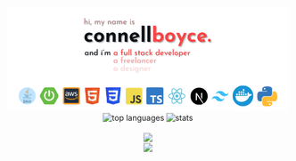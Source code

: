 <div align="center">
    <a href="https://www.connellboyce.com" target="_blank">
        <picture>
            <source media="(prefers-color-scheme: dark)" srcset="https://github.com/connellboyce/connellboyce/blob/main/profileHeader.png" >
            <img alt="profile header" src="https://github.com/connellboyce/connellboyce/blob/main/profileHeader_light.png" >
        </picture>
    </a>
</div>

<div align="center">
    <picture>
        <source media="(prefers-color-scheme: dark)" srcset="https://github-readme-stats.vercel.app/api/top-langs?username=connellboyce&show_icons=true&theme=radical&layout=donut&title_color=ff5757&custom_title=My%20Top%20Languages&border_color=ff5757&bg_color=191919&text_color=ffffff" >
        <img alt="top languages" src="https://github-readme-stats.vercel.app/api/top-langs?username=connellboyce&show_icons=true&theme=radical&layout=donut&title_color=f84444&custom_title=My%20Top%20Languages&border_color=f84444&bg_color=ffffff&text_color=000000" >
    </picture>
    <picture>
        <source media="(prefers-color-scheme: dark)" srcset="https://github-readme-stats.vercel.app/api?username=connellboyce&show_icons=true&theme=radical&hide_rank=true&line_height=28&custom_title=My%20Stats&title_color=ff5757&border_color=ff5757&bg_color=191919&text_color=ffffff" >
        <img alt="stats" src="https://github-readme-stats.vercel.app/api?username=connellboyce&show_icons=true&theme=radical&hide_rank=true&line_height=28&custom_title=My%20Stats&title_color=f84444&border_color=f84444&bg_color=ffffff&text_color=000000" >
    </picture>
</div>
<br/>
            
<div align="center">
    <img src="https://komarev.com/ghpvc/?username=connellboyce&&style=flat-square" align="center" />
</div>  
<div align="center">
    <a href="https://www.buymeacoffee.com/connellboyce" target="_blank" style="display: inline-block;">
        <img src="https://img.shields.io/badge/Donate-Buy%20Me%20A%20Coffee-orange.svg?style=flat-square&logo=buymeacoffee" align="center"/>
    </a>
</div>
